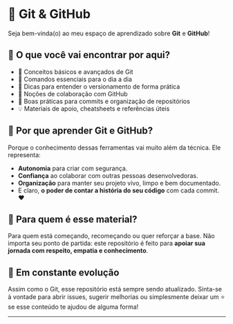 # 🌟 Git & GitHub

Seja bem-vinda(o) ao meu espaço de aprendizado sobre **Git** e **GitHub**!

## 📌 O que você vai encontrar por aqui?

- 📖 Conceitos básicos e avançados de Git
- 🔄 Comandos essenciais para o dia a dia
- 🧠 Dicas para entender o versionamento de forma prática
- 🤝 Noções de colaboração com GitHub
- 🔐 Boas práticas para commits e organização de repositórios
- 💡 Materiais de apoio, cheatsheets e referências úteis

## 💬 Por que aprender Git e GitHub?

Porque o conhecimento dessas ferramentas vai muito além da técnica. Ele representa:
- **Autonomia** para criar com segurança.
- **Confiança** ao colaborar com outras pessoas desenvolvedoras.
- **Organização** para manter seu projeto vivo, limpo e bem documentado.
- E claro, **o poder de contar a história do seu código** com cada commit. ❤️

## 🚀 Para quem é esse material?

Para quem está começando, recomeçando ou quer reforçar a base. Não importa seu ponto de partida: este repositório é feito para **apoiar sua jornada com respeito, empatia e conhecimento**.

## 🌱 Em constante evolução

Assim como o Git, esse repositório está sempre sendo atualizado. Sinta-se à vontade para abrir issues, sugerir melhorias ou simplesmente deixar um ⭐ se esse conteúdo te ajudou de alguma forma!

---
